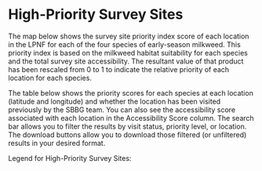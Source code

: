 # <i class="fa-solid fa-magnifying-glass-location"></i>     High-Priority Survey Sites 


The map below shows the survey site priority index score of each location in the LPNF for each of the four species of early-season milkweed. This priority index is based on the milkweed habitat suitability for each species and the total survey site accessibility. The resultant value of that product has been rescaled from 0 to 1 to indicate the relative priority of each location for each species. 

The table below shows the priority scores for each species at each location (latitude and longitude) and whether the location has been visited previously by the SBBG team. You can also see the accessibility score associated with each location in the Accessibility Score column. 
The search bar allows you to filter the results by visit status, priority level, or location. 
The download buttons allow you to download those filtered (or unfiltered) results in your desired format. 

Legend for High-Priority Survey Sites:
